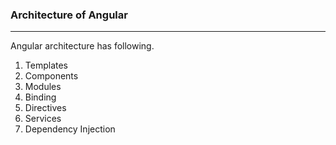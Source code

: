 ### Architecture of Angular
---

Angular architecture has following.

1. Templates
2. Components
3. Modules
4. Binding
5. Directives
6. Services
7. Dependency Injection
